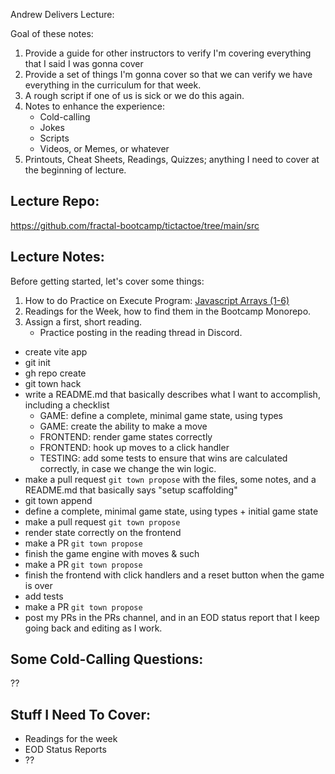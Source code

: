 Andrew Delivers Lecture:

Goal of these notes:
1. Provide a guide for other instructors to verify I'm covering everything that I said I was gonna cover
2. Provide a set of things I'm gonna cover so that we can verify we have everything in the curriculum for that week.
3. A rough script if one of us is sick or we do this again.
4. Notes to enhance the experience:
    - Cold-calling
    - Jokes
    - Scripts
    - Videos, or Memes, or whatever
5. Printouts, Cheat Sheets, Readings, Quizzes; anything I need to cover at the beginning of lecture.

## Lecture Repo:
https://github.com/fractal-bootcamp/tictactoe/tree/main/src

## Lecture Notes:

Before getting started, let's cover some things:
1. How to do Practice on Execute Program: [Javascript Arrays (1-6)](https://www.executeprogram.com/courses/javascript-array)
2. Readings for the Week, how to find them in the Bootcamp Monorepo.
3. Assign a first, short reading.
    - Practice posting in the reading thread in Discord.


- create vite app
- git init
- gh repo create
- git town hack
- write a README.md that basically describes what I want to accomplish, including a checklist
  - GAME: define a complete, minimal game state, using types
  - GAME: create the ability to make a move
  - FRONTEND: render game states correctly
  - FRONTEND: hook up moves to a click handler
  - TESTING: add some tests to ensure that wins are calculated correctly, in case we change the win logic.
- make a pull request `git town propose` with the files, some notes, and a README.md that basically says "setup scaffolding"
- git town append
- define a complete, minimal game state, using types + initial game state
- make a pull request `git town propose`
- render state correctly on the frontend
- make a PR `git town propose`
- finish the game engine with moves & such
- make a PR `git town propose`
- finish the frontend with click handlers and a reset button when the game is over
- add tests
- make a PR `git town propose`
- post my PRs in the PRs channel, and in an EOD status report that I keep going back and editing as I work.


## Some Cold-Calling Questions:
??

## Stuff I Need To Cover:
- Readings for the week
- EOD Status Reports
- ??